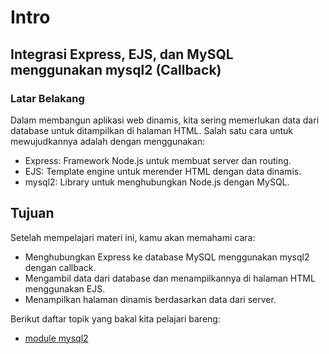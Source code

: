 # Intro 
## Integrasi Express, EJS, dan MySQL menggunakan mysql2 (Callback)

### Latar Belakang

Dalam membangun aplikasi web dinamis, kita sering memerlukan data dari database untuk ditampilkan di halaman HTML. Salah satu cara untuk mewujudkannya adalah dengan menggunakan:

- Express: Framework Node.js untuk membuat server dan routing.
- EJS: Template engine untuk merender HTML dengan data dinamis.
- mysql2: Library untuk menghubungkan Node.js dengan MySQL.

## Tujuan

Setelah mempelajari materi ini, kamu akan memahami cara:

- Menghubungkan Express ke database MySQL menggunakan mysql2 dengan callback.
- Mengambil data dari database dan menampilkannya di halaman HTML menggunakan EJS.
- Menampilkan halaman dinamis berdasarkan data dari server.

Berikut daftar topik yang bakal kita pelajari bareng:

- [module mysql2](https://medium.com/@sahni_hargun/getting-started-with-node-js-and-mysql2-519407a8e7de)